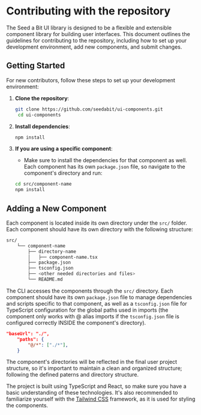 # Contributing with the repository

The Seed a Bit UI library is designed to be a flexible and extensible component library for building user interfaces. This document outlines the guidelines for contributing to the repository, including how to set up your development environment, add new components, and submit changes.

## Getting Started

For new contributors, follow these steps to set up your development environment:

1. **Clone the repository**:
   ```bash
   git clone https://github.com/seedabit/ui-components.git
    cd ui-components
    ```

2. **Install dependencies**:
    ```bash
    npm install
    ```

3. **If you are using a specific component**:
    - Make sure to install the dependencies for that component as well. Each component has its own `package.json` file, so navigate to the component's directory and run:
    ```bash
    cd src/component-name
    npm install
    ```

## Adding a New Component

Each component is located inside its own directory under the `src/` folder. Each component should have its own directory with the following structure:

```bash
src/
    └── component-name
        ├── directory-name
        │   ├── component-name.tsx
        ├── package.json
        ├── tsconfig.json
        ├── <other needed directories and files>
        └── README.md
```

The CLI accesses the components through the `src/` directory. Each component should have its own `package.json` file to manage dependencies and scripts specific to that component, as well as a `tsconfig.json` file for TypeScript configuration for the global paths used in imports (the component only works with @ alias imports if the `tsconfig.json` file is configured correctly INSIDE the component's directory).

```json
"baseUrl": "./",
    "paths": {
        "@/*": ["./*"],
    }
```

The component's directories will be reflected in the final user project structure, so it's important to maintain a clean and organized structure; following the defined paterns and directory structure.

The project is built using TypeScript and React, so make sure you have a basic understanding of these technologies. It's also recommended to familiarize yourself with the [Tailwind CSS](https://tailwindcss.com/) framework, as it is used for styling the components.
